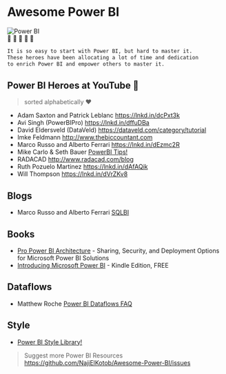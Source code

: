# Awesome Power BI

![Power BI](https://github.com/NajiElKotob/Awesome-Power-BI/blob/master/Images/power-bi-logo.png)  
:yellow_heart: :yellow_heart: :yellow_heart: :yellow_heart: :yellow_heart:

```sh
It is so easy to start with Power BI, but hard to master it. 
These heroes have been allocating a lot of time and dedication 
to enrich Power BI and empower others to master it.
```


## Power BI Heroes at YouTube :star2:
> sorted alphabetically :heart:

* Adam Saxton and Patrick Leblanc https://lnkd.in/dcPxt3k
* Avi Singh (PowerBIPro) https://lnkd.in/dffuDBa
* David Eldersveld (DataVeld) https://dataveld.com/category/tutorial
* Imke Feldmann http://www.thebiccountant.com
* Marco Russo and Alberto Ferrari https://lnkd.in/dEzmc2R 
* Mike Carlo & Seth Bauer [PowerBI Tips!](http://www.powerbi.tips)
* RADACAD http://www.radacad.com/blog
* Ruth Pozuelo Martinez https://lnkd.in/dAfAQik
* Will Thompson https://lnkd.in/dVrZKv8

## Blogs
* Marco Russo and Alberto Ferrari [SQLBI](https://www.sqlbi.com/articles/?author=&tag_id=401)

## Books
* [Pro Power BI Architecture](https://amzn.to/2E8IshF) - Sharing, Security, and Deployment Options for Microsoft Power BI Solutions 
* [Introducing Microsoft Power BI](https://amzn.to/2rhiwYF) - Kindle Edition, FREE

## Dataflows
* Matthew Roche [Power BI Dataflows FAQ](https://ssbipolar.com/2018/11/27/power-bi-dataflows-faq/)

## Style
* [Power BI Style Library!](http://pbiux.azurewebsites.net)


> Suggest more Power BI Resources https://github.com/NajiElKotob/Awesome-Power-BI/issues
